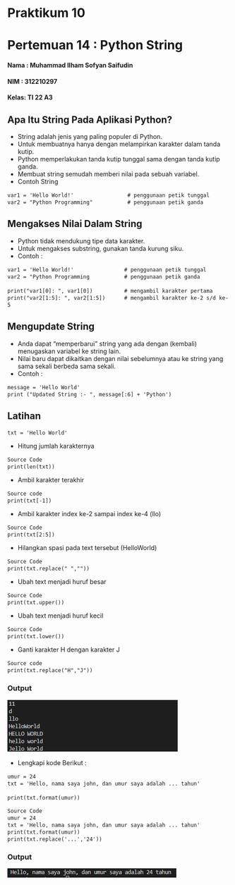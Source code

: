 # Praktikum 10
# Pertemuan 14 : Python String

#### Nama : Muhammad Ilham Sofyan Saifudin
#### NIM  : 312210297
#### Kelas: TI 22 A3

## Apa Itu String Pada Aplikasi Python?

* String adalah jenis yang paling populer di Python.
* Untuk membuatnya hanya dengan melampirkan karakter dalam tanda kutip.
* Python memperlakukan tanda kutip tunggal sama dengan tanda kutip ganda.
* Membuat string semudah memberi nilai pada sebuah variabel.
* Contoh String

```
var1 = 'Hello World!'                 # penggunaan petik tunggal
var2 = "Python Programming"           # penggunaan petik ganda
```

## Mengakses Nilai Dalam String

* Python tidak mendukung tipe data karakter.
* Untuk mengakses substring, gunakan tanda kurung siku.
* Contoh :

```
var1 = 'Hello World!'                # penggunaan petik tunggal
var2 = "Python Programming           # penggunaan petik ganda

print("var1[0]: ", var1[0])          # mengambil karakter pertama
print("var2[1:5]: ", var2[1:5])      # mengambil karakter ke-2 s/d ke-5
```

## Mengupdate String

* Anda dapat “memperbarui” string yang ada dengan (kembali) menugaskan variabel ke string lain.
* Nilai baru dapat dikaitkan dengan nilai sebelumnya atau ke string yang sama sekali berbeda sama sekali.
* Contoh :

```
message = 'Hello World'
print ("Updated String :- ", message[:6] + 'Python')
```

## Latihan 
```
txt = 'Hello World'
```
* Hitung jumlah karakternya
```
Source Code
print(len(txt))
```
* Ambil karakter terakhir
```
Source code
print(txt[-1])
```
* Ambil karakter index ke-2 sampai index ke-4 (llo)
```
Source Code
print(txt[2:5])
```
* Hilangkan spasi pada text tersebut (HelloWorld)
```
Source Code
print(txt.replace(" ",""))
```
* Ubah text menjadi huruf besar
```
Source Code
print(txt.upper())
```
* Ubah text menjadi huruf kecil
```
Source Code
print(txt.lower())
```
* Ganti karakter H dengan karakter J
```
Source code
print(txt.replace("H","J"))
```
### Output
![img](SS/prak%2010.png)
* Lengkapi kode Berikut :
```
umur = 24
txt = 'Hello, nama saya john, dan umur saya adalah ... tahun'

print(txt.format(umur))
```
```
Source Code
umur = 24
txt = 'Hello, nama saya john, dan umur saya adalah ... tahun'
print(txt.format(umur))
print(txt.replace('...','24'))
```
### Output
![img](SS/baru.png)



